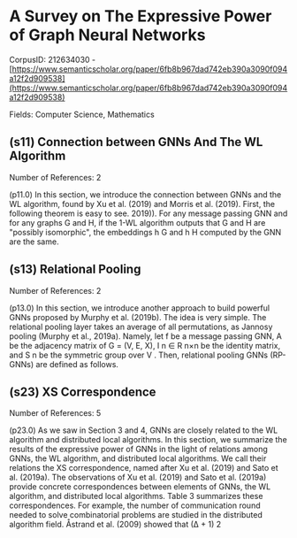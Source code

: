 # A Survey on The Expressive Power of Graph Neural Networks

CorpusID: 212634030 - [https://www.semanticscholar.org/paper/6fb8b967dad742eb390a3090f094a12f2d909538](https://www.semanticscholar.org/paper/6fb8b967dad742eb390a3090f094a12f2d909538)

Fields: Computer Science, Mathematics

## (s11) Connection between GNNs And The WL Algorithm
Number of References: 2

(p11.0) In this section, we introduce the connection between GNNs and the WL algorithm, found by Xu et al. (2019) and Morris et al. (2019). First, the following theorem is easy to see.  2019)). For any message passing GNN and for any graphs G and H, if the 1-WL algorithm outputs that G and H are "possibly isomorphic", the embeddings h G and h H computed by the GNN are the same.
## (s13) Relational Pooling
Number of References: 2

(p13.0) In this section, we introduce another approach to build powerful GNNs proposed by Murphy et al. (2019b). The idea is very simple. The relational pooling layer takes an average of all permutations, as Jannosy pooling (Murphy et al., 2019a). Namely, let f be a message passing GNN, A be the adjacency matrix of G = (V, E, X), I n ∈ R n×n be the identity matrix, and S n be the symmetric group over V . Then, relational pooling GNNs (RP-GNNs) are defined as follows.
## (s23) XS Correspondence
Number of References: 5

(p23.0) As we saw in Section 3 and 4, GNNs are closely related to the WL algorithm and distributed local algorithms. In this section, we summarize the results of the expressive power of GNNs in the light of relations among GNNs, the WL algorithm, and distributed local algorithms. We call their relations the XS correspondence, named after Xu et al. (2019) and Sato et al. (2019a). The observations of Xu et al. (2019) and Sato et al. (2019a) provide concrete correspondences between elements of GNNs, the WL algorithm, and distributed local algorithms. Table 3 summarizes these correspondences. For example, the number of communication round needed to solve combinatorial problems are studied in the distributed algorithm field. Åstrand et al. (2009) showed that (∆ + 1) 2
